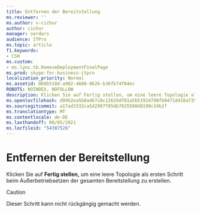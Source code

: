 ```yaml
---
title: Entfernen der Bereitstellung
ms.reviewer: ''
ms.author: v-cichur
author: cichur
manager: serdars
audience: ITPro
ms.topic: article
f1.keywords:
- CSH
ms.custom:
- ms.lync.tb.RemoveDeploymentFinalPage
ms.prod: skype-for-business-itpro
localization_priority: Normal
ms.assetid: 068b518d-a982-4668-862b-b36fb74f04ec
ROBOTS: NOINDEX, NOFOLLOW
description: Klicken Sie auf Fertig stellen, um eine leere Topologie als ersten Schritt beim Außerbetriebsetzen der gesamten Bereitstellung zu erstellen.
ms.openlocfilehash: d99b2ea5b0ad67c8c12629df81a5b51924798fb0471d418a73902f7febd5412f
ms.sourcegitcommit: a17ad3332ca5d2997f85db7835500d8190c34b2f
ms.translationtype: MT
ms.contentlocale: de-DE
ms.lasthandoff: 08/05/2021
ms.locfileid: "54307526"
---
```

# <a name="remove-deployment"></a>Entfernen der Bereitstellung
 
Klicken Sie auf **Fertig stellen,** um eine leere Topologie als ersten Schritt beim Außerbetriebsetzen der gesamten Bereitstellung zu erstellen.
  
> [!CAUTION]
> Dieser Schritt kann nicht rückgängig gemacht werden. 
  

